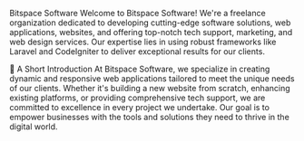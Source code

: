 Bitspace Software
Welcome to Bitspace Software! We're a freelance organization dedicated to developing cutting-edge software solutions, web applications, websites, and offering top-notch tech support, marketing, and web design services. Our expertise lies in using robust frameworks like Laravel and CodeIgniter to deliver exceptional results for our clients.

🌟 A Short Introduction
At Bitspace Software, we specialize in creating dynamic and responsive web applications tailored to meet the unique needs of our clients. Whether it's building a new website from scratch, enhancing existing platforms, or providing comprehensive tech support, we are committed to excellence in every project we undertake. Our goal is to empower businesses with the tools and solutions they need to thrive in the digital world.

